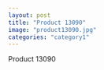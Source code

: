 ```yaml
---
layout: post
title: "Product 13090"
image: "product13090.jpg"
categories: "category1"
---
```

Product 13090

